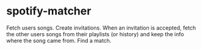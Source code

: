 # spotify-matcher

Fetch users songs.
Create invitations.
When an invitation is accepted, fetch the other users songs from their playlists (or history) and keep the info where the song came from.
Find a match.